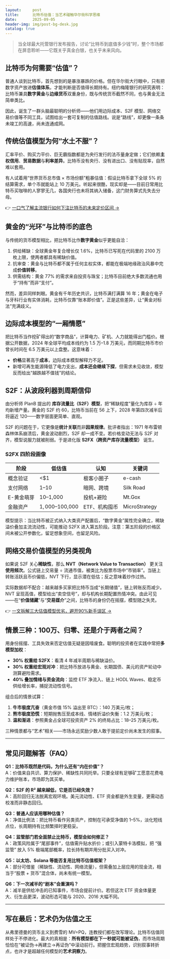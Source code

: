 ```yaml
---
layout:     post
title:      比特币估值：当艺术碰触华尔街科学思维
date:       2025-09-05
header-img: img/post-bg-desk.jpg
catalog: true
---
```


> 当全球最大托管银行发布报告，讨论“比特币到底值多少钱”时，整个市场都在屏息聆听——它既关乎真金白银，也关乎未来风向。

## 比特币为何需要“估值”？

普通人谈到比特币，首先想到的是暴涨暴跌的价格。但在华尔街大行眼中，只有把数字资产放进**估值体系**，才能判断是否值得长期持有。纽约梅隆银行的研究表明：比特币兼具**数字黄金**与**边缘货币**双重身份，既与传统货币截然不同，也与黄金无法简单类比。

因此，诞生了一群头脑最聪明的分析师——他们用边际成本、S2F 模型、网络交易价值等不同工具，试图给出一套可复制的估值路线。说是“路线”，却更像一条条未竣工的高速，尚未连通成网。

## 传统估值模型为何“水土不服”？

汇率平价、购买力平价、巨无霸指数都是为央行发行的法币量身定做；它们依赖**主权信用**、**贸易数据**与**利率差异**。比特币没有央行、没有进出口、没有贴现率，自然难以套用。

有人试着用“世界货币总市值 × 市场份额”粗暴估值：假设比特币拿下全球 5% 的结算需求，单个币就能站上 10 万美元。听起来很酷，现实却是——目前日常用比特币买咖啡的人寥寥无几，各国央行也未将其纳入储备，这门财务算式先失去分母。

👉 [一口气了解主流银行如何下注比特币的未来定价区间 →](https://okxdog.com/)

## 黄金的“光环”与比特币的底色

与传统的货币模型相比，把比特币比作**数字黄金**似乎更能自洽：

1. 供给稀缺：全球黄金年复合增长仅 1.6%，比特币已写死在代码里的 2100 万枚上限，使两者都具有稀缺价值。
2. 抗审查：黄金与比特币都不属于任何主权实体，都能在极端地缘政治风暴中完成**价值转移**。
3. 供需结构：黄金 77% 的需求来自投资与珠宝；比特币目前绝大多数流通也用于“持有”而非“支付”。

然而，差异同样刺眼。黄金有千年历史共识，比特币满打满算 16 年；黄金在电子与牙科行业有实体消耗，比特币仅靠“账本即价值”。正是这些差异，让“黄金对标法”充满歧义。

## 边际成本模型的“一厢情愿”

把比特币当作挖矿得出的“数字商品”，计算电力、矿机、人力就能得出门槛价。根据公开数据，2024 年全球平均成本线约为 1.5 万–1.8 万美元，而同期比特币市价曾长时间在 6.5 万美元以上盘整。这意味着：

- **价格**显著高于**成本**，边际成本模型解释力不足。
- 新增可再生能源降低了电力支出，**成本还会继续下探**，但需求未见收敛，模型反而给出“越跌越不值钱”的结论。

## S2F：从波段利器到周期信仰

由分析师 PlanB 提出的 **库存流量比（S2F）模型**，把“稀缺程度”量化为库存 ÷ 年均新增产量。黄金的 S2F 约 60，比特币当前在 56 上下，2028 年第四次减半后将逼近 120——数字层面更简单、直观。

S2F 的问题在于，它更像是**统计关联**而非**因果规律**。批评者指出：1971 年布雷顿森林体系崩溃后，黄金波动剧烈，S2F 却一成不变。若价格变动无法与 S2F 对齐，模型说服力就被削弱。于是进化版 **S2FX（跨资产库存流量模型）** 诞生。

### S2FX 四阶段画像

| **阶段** | **低估值** | **认知** | **关键词** |
|---|---|---|---|
| 概念验证 | <$1 | 极客小圈子 | e-cash |
| 支付网络 | $1–$10 | 暗网、跨境 | Silk Road |
| E-黄金萌芽 | $10–$1,000 | 投机+避险 | Mt.Gox |
| 金融资产 | $1,000–$100,000 | ETF、机构囤币 | MicroStrategy |

模型提示：当比特币被正式纳入大类资产配置后，“数字黄金”属性完全确立，稀缺溢价叠加主流流动性，可能推动 S2FX 进入第五阶段。注意：第五阶段的价格区间未被公开参数化，留足想象空间，也留足风险。

## 网络交易价值模型的另类视角

如果说 S2F 关心**稀缺性**，那么 **NVT（Network Value to Transaction）** 更关注**使用频次**。公式链上交易量 ÷ 流通市值，被类比为股票市场中“市销率”。当链上转账活跃且币价偏低，NVT 下行，显示潜在低估；反之意味着炒作过热。

实际数据却不配合：越来越多买家把比特币当成“长期储值”，链上转账反而减少。NVT 呈现高值，模型给出“卖空信号”，却与机构长期配置热情冲突。由此可见——在“**价值储藏**”与“**交易媒介**”之间，比特币的身份仍在摇摆，模型随之失灵。

👉 [一文拆解三大估值模型优劣，避开90%新手误区 →](https://okxdog.com/)

## 情景三种：100万、归零、还是介于两者之间？

用身份摇摆、工具失效来否定估值无疑是因噎废食。聪明的投资者在实践中常把**多模型加权**：

- **30% 权重给 S2FX**：看清 4 年减半周期与稀缺溢价。
- **30% 权重给宏观对冲**：把比特币放进与黄金、长期国债、美元的资产轮动中测算避险需求。
- **40% 叠加情绪与资金流向**：监控 ETF 净流入、链上 HODL Waves、稳定币供给增长率，捕捉流动性信号。

组合后的情景试算：

1. **牛市极度亢奋**（黄金市值 15% 溢出至 BTC）：140 万美元/枚；
2. **熊市极度恐慌**：短期抛售压至成本线、情绪折溢价失衡：1.2 万美元/枚；
3. **温和渐进**：参照黄金占全球可投资资产 2% 的终局占比：18–25 万美元/枚。

三种情景都与“艺术”相关——市场永远奖励少数人敢于提前定价尚未发生的叙事。

---

## 常见问题解答（FAQ）

**Q1：比特币既然是代码，为什么还有“内在价值”？**  
A：价值来自共识、算力保护、稀缺性共同托举。只要全球有足够矿工愿意花费电力维护账本，市场即为其买单。

**Q2：S2F 的 R² 越来越低，它是否已经失效？**  
A：高阶回归无法脱离宏观环境。美元流动性、ETF 资金都是外生变量，更需动态校准而非静态回归。

**Q3：普通人应该用哪种估值？**  
A：净值比例法：把比特币看作另类资产，控制在可承受净值的 1–5%，淡化短线点位，长周期持有比频繁择时更稳妥。

**Q4：监管部门若全面禁止比特币，模型会如何修正？**  
A：政策风险属于“尾部事件”，估值需升贴水折价；或引入蒙特卡洛模拟，把 “强监管” 放入 5% 极端尾部概率，拉长持有期并用分批买入对冲。

**Q5：以太坊、Solana 等能否复用比特币估值框架？**  
A：部分可借鉴（稀缺性、流动性、网络流量），但需叠加上层应用的现金流，相当于“股票 + 货币”混合体，尚未有统一模型。

**Q6：下一次减半的“剧本”会重演吗？**  
A：减半是供给冲击的已知事件，市场会提前计价。若但这次 ETF 资金体量更大、衍生品更深，波动形态可能与 2020、2016 大幅不同。

---

## 写在最后：艺术仍为估值之王

从弗里德曼的货币主义到费雪的 MV=PQ，连教授们都在改写理论。比特币估值同样处于不停进化。最大的真相是：**所有模型都在下一秒就可能被证伪**，而市场周期恰恰在“被证伪→再建立→再证伪”中滚动前行。把握住宏观趋势，识别叙事转折点，也许才是超越任何模型的**艺术洞察力**。